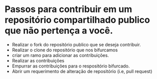﻿# Passos para contribuir em um repositório compartilhado publico que não pertença a você.
- Realizar o fork do repositório publico que se deseja contribuir.
- Realizar o clone do repositório que nos bifurcamos
- criar um ramo para adicionar as contribuições.
- Realizar as contribuições
- Empurrar as contribuições para o respositório bifurcado.
- Abrir um requerimento de alteração de repositório (i.e, pull request)
